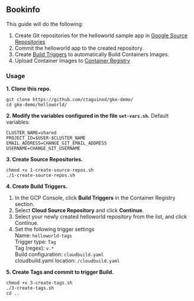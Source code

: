 ## Bookinfo 

This guide will do the following:
1. Create Git repositories for the helloworld sample app in [Google Source Repositories](https://cloud.google.com/source-repositories/)
2. Commit the helloworld app to the created repository. 
3. Create [Build Triggers](https://cloud.google.com/container-builder/) to automatically Build Containers Images.
4. Upload Container Images to [Container Registry](https://cloud.google.com/container-registry/)

### Usage

**1. Clone this repo.**
```
git clone https://github.com/ctaguinod/gke-demo/
cd gke-demo/helloworld/
```

**2. Modify the variables configured in the file `set-vars.sh`.**
Default variables: 
```
CLUSTER_NAME=shared
PROJECT_ID=$USER-$CLUSTER_NAME
EMAIL_ADDRESS=CHANGE_GIT_EMAIL_ADDRESS
USERNAME=CHANGE_GIT_USERNAME
```

**3. Create Source Repositories.**
```
chmod +x 1-create-source-repos.sh
./1-create-source-repos.sh
```

**4. Create Build Triggers.**
1. In the GCP Console, click **Build Triggers** in the Container Registry section.
2. Select **Cloud Source Repository** and click **Continue**.
3. Select your newly created helloworld repository from the list, and click Continue.
4. Set the following trigger settings  
   Name: `helloworld-tags`  
   Trigger type: `Tag`  
   Tag (regex): `v.*`  
   Build configuration: `cloudbuild.yaml`  
   cloudbuild.yaml location: `/cloudbuild.yaml`  

**5. Create Tags and commit to trigger Build.**
```
chmod +x 3-create-tags.sh
./3-create-tags.sh
cd ..
```
